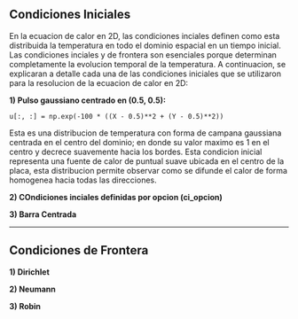 ## Condiciones Iniciales
En la ecuacion de calor en 2D, las condiciones inciales definen como esta distribuida la temperatura en todo el dominio espacial en un tiempo inicial. Las condiciones inciales y de frontera son esenciales porque determinan completamente la evolucion temporal de la temperatura. 
A continuacion, se explicaran a detalle cada una de las condiciones iniciales que se utilizaron para la resolucion de la ecuacion de calor en 2D: 

**1) Pulso gaussiano centrado en (0.5, 0.5):**

    u[:, :] = np.exp(-100 * ((X - 0.5)**2 + (Y - 0.5)**2))

Esta es una distribucion de temperatura con forma de campana gaussiana centrada en el centro del dominio; en donde su valor maximo es 1 en el centro y decrece suavemente hacia los bordes. Esta condicion inicial representa una fuente de calor de puntual suave ubicada en el centro de la placa, esta distribucion permite observar como se difunde el calor de forma homogenea hacia todas las direcciones. 

**2) COndiciones inciales definidas por opcion (ci_opcion)**

**3) Barra Centrada**

----------------------------------------------------------------------------------------------------------------------

## Condiciones de Frontera 

**1) Dirichlet**

**2) Neumann**

**3) Robin**
